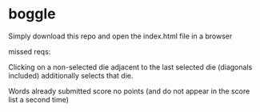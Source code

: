 # boggle

Simply download this repo and open the index.html file in a browser

missed reqs:

Clicking on a non-selected die adjacent to the last selected die (diagonals included) additionally selects that die.

Words already submitted score no points (and do not appear in the score list a second time)
